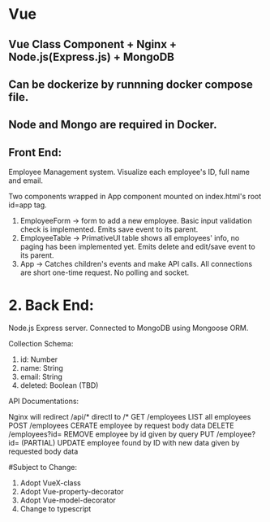 # Vue
## Vue Class Component + Nginx + Node.js(Express.js) + MongoDB
## Can be dockerize by runnning docker compose file. 
## Node and Mongo are required in Docker.


## Front End:
Employee Management system. Visualize each employee's ID, full name and email. 

Two components wrapped in App component mounted on index.html's root id=app tag. 

1. EmployeeForm -> form to add a new employee. Basic input validation check is implemented. Emits save event to its parent. 
2. EmployeeTable -> PrimativeUI table shows all employees' info, no paging has been implemented yet. Emits delete and edit/save event to its parent.
3. App -> Catches children's events and make API calls. All connections are short one-time request. No polling and socket. 

# 2. Back End:
Node.js Express server. Connected to MongoDB using Mongoose ORM. 

Collection Schema:
1. id: Number
2. name: String
3. email: String
4. deleted: Boolean (TBD)

API Documentations:

Nginx will redirect /api/* directl to /*
GET /employees LIST all employees
POST /employees CERATE employee by request body data
DELETE /employees?id= REMOVE employee by id given by query
PUT /employee?id= (PARTIAL) UPDATE employee found by ID with new data given by requested body data

#Subject to Change: 
1. Adopt VueX-class
2. Adopt Vue-property-decorator
3. Adopt Vue-model-decorator
4. Change to typescript
